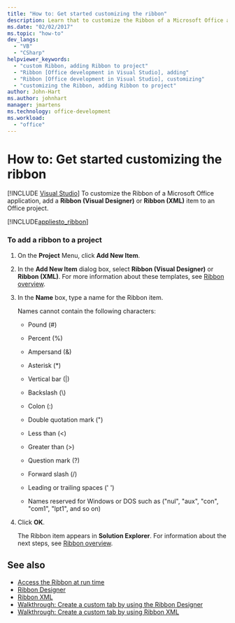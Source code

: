 ```yaml
---
title: "How to: Get started customizing the ribbon"
description: Learn that to customize the Ribbon of a Microsoft Office application, add a Ribbon (Visual Designer) or Ribbon (XML) item to an Office project.
ms.date: "02/02/2017"
ms.topic: "how-to"
dev_langs:
  - "VB"
  - "CSharp"
helpviewer_keywords:
  - "custom Ribbon, adding Ribbon to project"
  - "Ribbon [Office development in Visual Studio], adding"
  - "Ribbon [Office development in Visual Studio], customizing"
  - "customizing the Ribbon, adding Ribbon to project"
author: John-Hart
ms.author: johnhart
manager: jmartens
ms.technology: office-development
ms.workload:
  - "office"
---
```

# How to: Get started customizing the ribbon

 [!INCLUDE [Visual Studio](~/includes/applies-to-version/vs-windows-only.md)]
  To customize the Ribbon of a Microsoft Office application, add a **Ribbon (Visual Designer)** or **Ribbon (XML)** item to an Office project.

 [!INCLUDE[appliesto_ribbon](../vsto/includes/appliesto-ribbon-md.md)]

### To add a ribbon to a project

1. On the **Project** Menu, click **Add New Item**.

2. In the **Add New Item** dialog box, select **Ribbon (Visual Designer)** or **Ribbon (XML)**. For more information about these templates, see [Ribbon overview](../vsto/ribbon-overview.md).

3. In the **Name** box, type a name for the Ribbon item.

    Names cannot contain the following characters:

   - Pound (#)

   - Percent (%)

   - Ampersand (&)

   - Asterisk (*)

   - Vertical bar (|)

   - Backslash (\\)

   - Colon (:)

   - Double quotation mark (")

   - Less than (\<)

   - Greater than (>)

   - Question mark (?)

   - Forward slash (/)

   - Leading or trailing spaces (' ')

   - Names reserved for Windows or DOS such as ("nul", "aux", "con", "com1", "lpt1", and so on)

4. Click **OK**.

   The Ribbon item appears in **Solution Explorer**. For information about the next steps, see [Ribbon overview](../vsto/ribbon-overview.md).

## See also
- [Access the Ribbon at run time](../vsto/accessing-the-ribbon-at-run-time.md)
- [Ribbon Designer](../vsto/ribbon-designer.md)
- [Ribbon XML](../vsto/ribbon-xml.md)
- [Walkthrough: Create a custom tab by using the Ribbon Designer](../vsto/walkthrough-creating-a-custom-tab-by-using-the-ribbon-designer.md)
- [Walkthrough: Create a custom tab by using Ribbon XML](../vsto/walkthrough-creating-a-custom-tab-by-using-ribbon-xml.md)
